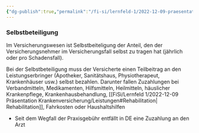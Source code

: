 ```yaml
---
{"dg-publish":true,"permalink":"/fi-si/lernfeld-1/2022-12-09-praesentation-krankenversicherung/selbstbeteiligung/"}
---
```



### Selbstbeteiligung

Im Versicherungswesen ist Selbstbeiteligung der Anteil, den der Versicherungsnehmer im Versicherungsfall selbst zu tragen hat (jährlich oder pro Schadensfall).

Bei der Selbstbeteiligung muss der Versicherte einen Teilbeitrag an den Leistungserbringer (Apotheker, Sanitätshaus, Physiotherapeut, Krankenhäuser usw.) selbst bezahlen.
Darunter fallen Zuzahlungen bei Verbandmitteln, Medikamenten, Hilfsmitteln, Heilmitteln, häuslicher Krankenpflege, Krankenhausbehandlung, [[FiSi/Lernfeld 1/2022-12-09 Präsentation Krankenversicherung/Leistungen#Rehabilitation\| Rehabilitation]], Fahrkosten oder Haushaltshilfen

- Seit dem Wegfall der Praxisgebühr entfällt in DE eine Zuzahlung an den Arzt